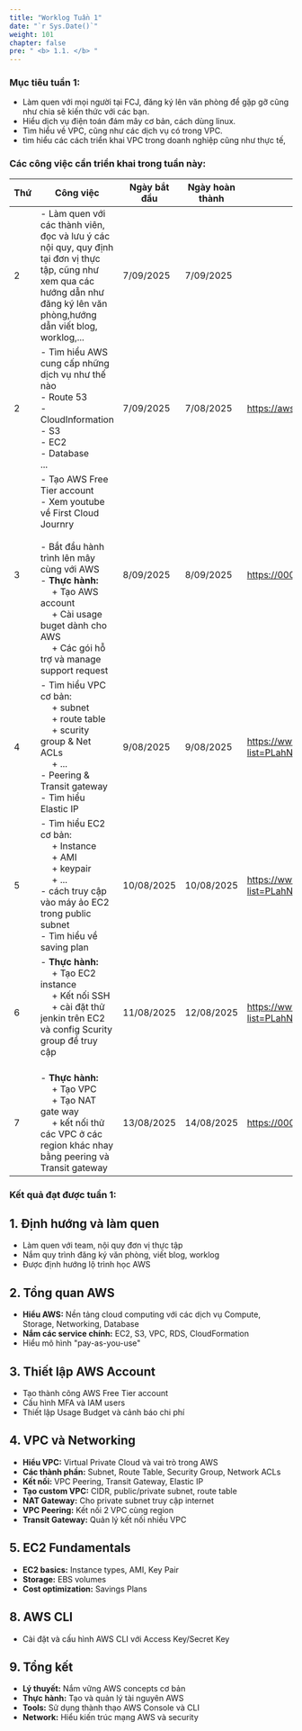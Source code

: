 ```yaml
---
title: "Worklog Tuần 1"
date: "`r Sys.Date()`"
weight: 101
chapter: false
pre: " <b> 1.1. </b> "
---
```




### Mục tiêu tuần 1:

* Làm quen với mọi người tại FCJ, đăng ký lên văn phòng để gặp gỡ cũng như chia sẽ kiến thức với các bạn.
* Hiểu dịch vụ điện toán đám mây cơ bản, cách dùng linux.
* Tìm hiểu về VPC, cũng như các dịch vụ có trong VPC.
* tìm hiểu các cách triển khai VPC trong doanh nghiệp cũng như thực tế,

### Các công việc cần triển khai trong tuần này:
| Thứ | Công việc                                                                                                                                                                                                                                                                     | Ngày bắt đầu | Ngày hoàn thành | Nguồn tài liệu                                                             |
|-----|-------------------------------------------------------------------------------------------------------------------------------------------------------------------------------------------------------------------------------------------------------------------------------|--------------|-----------------|----------------------------------------------------------------------------|
| 2   | - Làm quen với các thành viên, đọc và lưu ý các nội quy, quy định tại đơn vị thực tập, cũng như xem qua các hướng dẫn như đăng ký lên văn phòng,hướng dẫn viết blog, worklog,...                                                                                              | 7/09/2025    | 7/09/2025       |
| 2   | - Tìm hiểu AWS cung cấp những dịch vụ như thế nào <br> - Route 53  <br> - CloudInformation <br> - S3 <br> - EC2 <br> - Database <br>...                                                                                                                                       | 7/09/2025    | 7/08/2025       | https://aws.amazon.com/vi/                                                 |
| 3   | - Tạo AWS Free Tier account <br> - Xem youtube về First Cloud Journry <br> <br> - Bắt đầu hành trình lên mây cùng với AWS <br> - **Thực hành:** <br>&emsp; + Tạo AWS account <br>&emsp; + Cài usage buget dành cho AWS <br> &emsp; + Các gói hỗ trợ và manage support request | 8/09/2025    | 8/09/2025       | <https://000001.awsstudygroup.com/vi/> |
| 4   | - Tìm hiểu VPC cơ bản: <br>&emsp; + subnet <br>&emsp; + route table <br>&emsp; + scurity group & Net ACLs <br>&emsp; + ... <br> - Peering & Transit gateway <br> - Tìm hiểu Elastic IP   <br>                                                                                 | 9/08/2025    | 9/08/2025       | <https://www.youtube.com/playlist?list=PLahN4TLWtox2a3vElknwzU_urND8hLn1i/>                                  |
| 5   | - Tìm hiểu EC2 cơ bản: <br>&emsp; + Instance  <br>&emsp; + AMI <br>&emsp; + keypair  <br>&emsp; + ... <br> - cách truy cập vào máy ảo EC2 trong public subnet <br> - Tìm hiểu về saving plan   <br>                                                                           | 10/08/2025   | 10/08/2025      | <https://www.youtube.com/playlist?list=PLahN4TLWtox2a3vElknwzU_urND8hLn1i>                                  |
| 6   | - **Thực hành:** <br>&emsp; + Tạo EC2 instance <br>&emsp; + Kết nối SSH <br>&emsp;  + cài đặt thử jenkin trên EC2 và config Scurity group để truy cập <br>&emsp;                                                                                                              | 11/08/2025   | 12/08/2025      | <https://www.youtube.com/playlist?list=PLahN4TLWtox2a3vElknwzU_urND8hLn1i>                                  |
| 7   | - **Thực hành:** <br>&emsp; + Tạo VPC <br>&emsp; + Tạo NAT gate way  <br>&emsp;  + kết nối thử các VPC ở các region khác nhay bằng peering và Transit gateway                                                                                                                 | 13/08/2025   | 14/08/2025      | <https://000003.awsstudygroup.com/>                                  |


### Kết quả đạt được tuần 1:

## 1. Định hướng và làm quen 
- Làm quen với team, nội quy đơn vị thực tập
- Nắm quy trình đăng ký văn phòng, viết blog, worklog
- Được định hướng lộ trình học AWS

## 2. Tổng quan AWS 
- **Hiểu AWS:** Nền tảng cloud computing với các dịch vụ Compute, Storage, Networking, Database
- **Nắm các service chính:** EC2, S3, VPC, RDS, CloudFormation
- Hiểu mô hình "pay-as-you-use"

## 3. Thiết lập AWS Account 
- Tạo thành công AWS Free Tier account
- Cấu hình MFA và IAM users
- Thiết lập Usage Budget và cảnh báo chi phí


## 4. VPC và Networking 
- **Hiểu VPC:** Virtual Private Cloud và vai trò trong AWS
- **Các thành phần:** Subnet, Route Table, Security Group, Network ACLs
- **Kết nối:** VPC Peering, Transit Gateway, Elastic IP
- **Tạo custom VPC:** CIDR, public/private subnet, route table
- **NAT Gateway:** Cho private subnet truy cập internet
- **VPC Peering:** Kết nối 2 VPC cùng region
- **Transit Gateway:** Quản lý kết nối nhiều VPC

## 5. EC2 Fundamentals 
- **EC2 basics:** Instance types, AMI, Key Pair
- **Storage:** EBS volumes
- **Cost optimization:** Savings Plans

## 8. AWS CLI
- Cài đặt và cấu hình AWS CLI với Access Key/Secret Key

## 9. Tổng kết
- **Lý thuyết:** Nắm vững AWS concepts cơ bản
- **Thực hành:** Tạo và quản lý tài nguyên AWS
- **Tools:** Sử dụng thành thạo AWS Console và CLI
- **Network:** Hiểu kiến trúc mạng AWS và security

